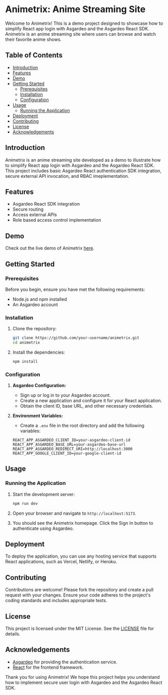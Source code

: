 # Animetrix: Anime Streaming Site

Welcome to Animetrix! This is a demo project designed to showcase how to simplify React app login with Asgardeo and the Asgardeo React SDK. Animetrix is an anime streaming site where users can browse and watch their favorite anime shows.

## Table of Contents

- [Introduction](#introduction)
- [Features](#features)
- [Demo](#demo)
- [Getting Started](#getting-started)
  - [Prerequisites](#prerequisites)
  - [Installation](#installation)
  - [Configuration](#configuration)
- [Usage](#usage)
  - [Running the Application](#running-the-application)
- [Deployment](#deployment)
- [Contributing](#contributing)
- [License](#license)
- [Acknowledgements](#acknowledgements)

## Introduction

Animetrix is an anime streaming site developed as a demo to illustrate how to simplify React app login with Asgardeo and the Asgardeo React SDK. This project includes basic Asgardeo React authentication SDK integration, secure external API invocation, and RBAC imeplementation.

## Features

- Asgardeo React SDK integration
- Secure routing
- Access external APIs
- Role based access control implementation

## Demo

Check out the live demo of Animetrix [here](#).

## Getting Started

### Prerequisites

Before you begin, ensure you have met the following requirements:
- Node.js and npm installed
- An Asgardeo account

### Installation

1. Clone the repository:
    ```sh
    git clone https://github.com/your-username/animetrix.git
    cd animetrix
    ```

2. Install the dependencies:
    ```sh
    npm install
    ```

### Configuration

1. **Asgardeo Configuration:**
   - Sign up or log in to your Asgardeo account.
   - Create a new application and configure it for your React application.
   - Obtain the client ID, base URL, and other necessary credentials.

2. **Environment Variables:**
   - Create a `.env` file in the root directory and add the following variables:
    ```env
    REACT_APP_ASGARDEO_CLIENT_ID=your-asgardeo-client-id
    REACT_APP_ASGARDEO_BASE_URL=your-asgardeo-base-url
    REACT_APP_ASGARDEO_REDIRECT_URI=http://localhost:3000
    REACT_APP_GOOGLE_CLIENT_ID=your-google-client-id
    ```

## Usage

### Running the Application

1. Start the development server:
    ```sh
    npm run dev
    ```

2. Open your browser and navigate to `http://localhost:5173`.

3. You should see the Animetrix homepage. Click the Sign In button to authenticate using Asgardeo.

## Deployment

To deploy the application, you can use any hosting service that supports React applications, such as Vercel, Netlify, or Heroku.

## Contributing

Contributions are welcome! Please fork the repository and create a pull request with your changes. Ensure your code adheres to the project's coding standards and includes appropriate tests.

## License

This project is licensed under the MIT License. See the [LICENSE](LICENSE) file for details.

## Acknowledgements

- [Asgardeo](https://wso2.com/asgardeo/) for providing the authentication service.
- [React](https://reactjs.org/) for the frontend framework.

Thank you for using Animetrix! We hope this project helps you understand how to implement secure user login with Asgardeo and the Asgardeo React SDK.
